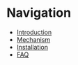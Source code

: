 # Navigation #

  * [Introduction](Introduction.md)
  * [Mechanism](Mechanism.md)
  * [Installation](Installation.md)
  * [FAQ](FAQ.md)

